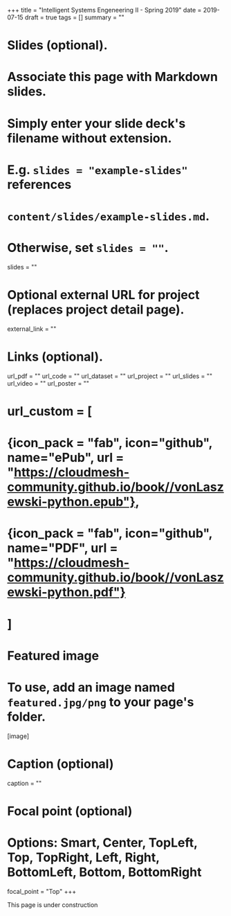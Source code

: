 +++
title = "Intelligent Systems Engeneering II - Spring 2019"
date = 2019-07-15
draft = true
tags = []
summary = ""

# Slides (optional).
#   Associate this page with Markdown slides.
#   Simply enter your slide deck's filename without extension.
#   E.g. `slides = "example-slides"` references 
#   `content/slides/example-slides.md`.
#   Otherwise, set `slides = ""`.
slides = ""

# Optional external URL for project (replaces project detail page).
external_link = ""


# Links (optional).
url_pdf = ""
url_code = ""
url_dataset = ""
url_project = ""
url_slides = ""
url_video = ""
url_poster = ""
# url_custom = [
# {icon_pack = "fab", icon="github", name="ePub", url = "https://cloudmesh-community.github.io/book//vonLaszewski-python.epub"},
# {icon_pack = "fab", icon="github", name="PDF", url = "https://cloudmesh-community.github.io/book//vonLaszewski-python.pdf"}
# ]

# Featured image
# To use, add an image named `featured.jpg/png` to your page's folder. 
[image]
  # Caption (optional)
  caption = ""

  # Focal point (optional)
  # Options: Smart, Center, TopLeft, Top, TopRight, Left, Right, BottomLeft, Bottom, BottomRight
  focal_point = "Top"
+++


This page is under construction